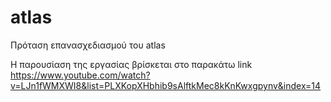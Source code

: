 # atlas

Πρόταση επανασχεδιασμού του atlas

Η παρουσίαση της εργασίας βρίσκεται στο παρακάτω link
https://www.youtube.com/watch?v=LJn1fWMXWI8&list=PLXKopXHbhib9sAlftkMec8kKnKwxgpynv&index=14 
